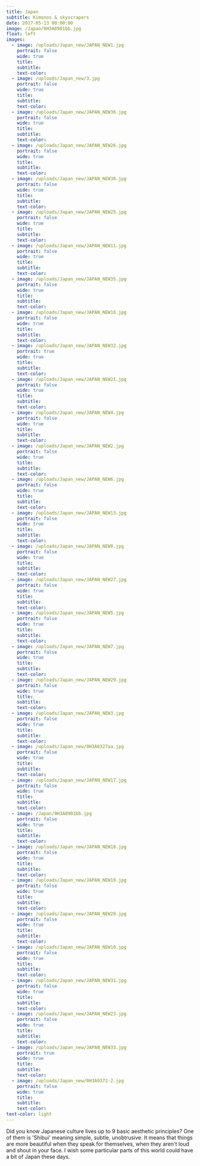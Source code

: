 ```yaml
---
title: Japan
subtitle: Kimonos & skyscrapers
date: 2017-05-13 00:00:00
image: /Japan/0H3A8901bb.jpg
float: left
images:
  - image: /uploads/Japan_new/JAPAN_NEW1.jpg
    portrait: false
    wide: true
    title:
    subtitle:
    text-color:
  - image: /uploads/Japan_new/3.jpg
    portrait: false
    wide: true
    title:
    subtitle:
    text-color:
  - image: /uploads/Japan_new/JAPAN_NEW36.jpg
    portrait: false
    wide: true
    title:
    subtitle:
    text-color:
  - image: /uploads/Japan_new/JAPAN_NEW26.jpg
    portrait: false
    wide: true
    title:
    subtitle:
    text-color:
  - image: /uploads/Japan_new/JAPAN_NEW30.jpg
    portrait: false
    wide: true
    title:
    subtitle:
    text-color:
  - image: /uploads/Japan_new/JAPAN_NEW25.jpg
    portrait: false
    wide: true
    title:
    subtitle:
    text-color:
  - image: /uploads/Japan_new/JAPAN_NEW11.jpg
    portrait: false
    wide: true
    title:
    subtitle:
    text-color:
  - image: /uploads/Japan_new/JAPAN_NEW35.jpg
    portrait: false
    wide: true
    title:
    subtitle:
    text-color:
  - image: /uploads/Japan_new/JAPAN_NEW16.jpg
    portrait: false
    wide: true
    title:
    subtitle:
    text-color:
  - image: /uploads/Japan_new/JAPAN_NEW32.jpg
    portrait: true
    wide: true
    title:
    subtitle:
    text-color:
  - image: /uploads/Japan_new/JAPAN_NEW21.jpg
    portrait: false
    wide: true
    title:
    subtitle:
    text-color:
  - image: /uploads/Japan_new/JAPAN_NEW4.jpg
    portrait: false
    wide: true
    title:
    subtitle:
    text-color:
  - image: /uploads/Japan_new/JAPAN_NEW2.jpg
    portrait: false
    wide: true
    title:
    subtitle:
    text-color:
  - image: /uploads/Japan_new/JAPAN_NEW6.jpg
    portrait: false
    wide: true
    title:
    subtitle:
    text-color:
  - image: /uploads/Japan_new/JAPAN_NEW13.jpg
    portrait: false
    wide: true
    title:
    subtitle:
    text-color:
  - image: /uploads/Japan_new/JAPAN_NEW8.jpg
    portrait: false
    wide: true
    title:
    subtitle:
    text-color:
  - image: /uploads/Japan_new/JAPAN_NEW27.jpg
    portrait: false
    wide: true
    title:
    subtitle:
    text-color:
  - image: /uploads/Japan_new/JAPAN_NEW5.jpg
    portrait: false
    wide: true
    title:
    subtitle:
    text-color:
  - image: /uploads/Japan_new/JAPAN_NEW7.jpg
    portrait: false
    wide: true
    title:
    subtitle:
    text-color:
  - image: /uploads/Japan_new/JAPAN_NEW29.jpg
    portrait: false
    wide: true
    title:
    subtitle:
    text-color:
  - image: /uploads/Japan_new/JAPAN_NEW3.jpg
    portrait: false
    wide: true
    title:
    subtitle:
    text-color:
  - image: /uploads/Japan_new/0H3A8327aa.jpg
    portrait: false
    wide: true
    title:
    subtitle:
    text-color:
  - image: /uploads/Japan_new/JAPAN_NEW17.jpg
    portrait: false
    wide: true
    title:
    subtitle:
    text-color:
  - image: /Japan/0H3A8901bb.jpg
    portrait: false
    wide: true
    title:
    subtitle:
    text-color:
  - image: /uploads/Japan_new/JAPAN_NEW18.jpg
    portrait: false
    wide: true
    title:
    subtitle:
    text-color:
  - image: /uploads/Japan_new/JAPAN_NEW19.jpg
    portrait: false
    wide: true
    title:
    subtitle:
    text-color:
  - image: /uploads/Japan_new/JAPAN_NEW20.jpg
    portrait: false
    wide: true
    title:
    subtitle:
    text-color:
  - image: /uploads/Japan_new/JAPAN_NEW10.jpg
    portrait: false
    wide: true
    title:
    subtitle:
    text-color:
  - image: /uploads/Japan_new/JAPAN_NEW31.jpg
    portrait: false
    wide: true
    title:
    subtitle:
    text-color:
  - image: /uploads/Japan_new/JAPAN_NEW23.jpg
    portrait: false
    wide: true
    title:
    subtitle:
    text-color:
  - image: /uploads/Japan_new/JAPAN_NEW33.jpg
    portrait: true
    wide: true
    title:
    subtitle:
    text-color:
  - image: /uploads/Japan_new/0H3A9372-2.jpg
    portrait: false
    wide: true
    title:
    subtitle:
    text-color:
text-color: light
---
```


Did you know Japanese culture lives up to 9 basic aesthetic principles? One of them is 'Shibui' meaning simple, subtle, unobtrusive. It means that things are more beautiful when they speak for themselves, when they aren't loud and shout in your face. I wish some particular parts of this world could have a bit of Japan these days.